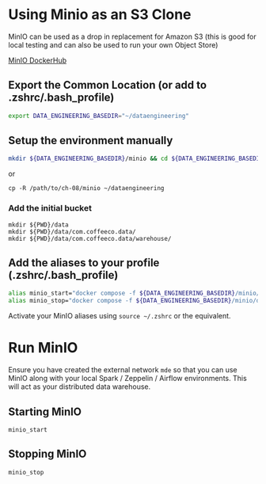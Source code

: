 # Using Minio as an S3 Clone
MinIO can be used as a drop in replacement for Amazon S3 (this is good for local testing and can also be used to run your own Object Store)

[MinIO DockerHub](https://hub.docker.com/r/minio/minio)

## Export the Common Location (or add to .zshrc/.bash_profile)
~~~bash
export DATA_ENGINEERING_BASEDIR="~/dataengineering"
~~~

## Setup the environment manually
~~~bash
mkdir ${DATA_ENGINEERING_BASEDIR}/minio && cd ${DATA_ENGINEERING_BASEDIR}/minio/
~~~

or

~~~
cp -R /path/to/ch-08/minio ~/dataengineering
~~~

### Add the initial bucket
~~~
mkdir ${PWD}/data
mkdir ${PWD}/data/com.coffeeco.data/
mkdir ${PWD}/data/com.coffeeco.data/warehouse/
~~~

## Add the aliases to your profile (.zshrc/.bash_profile)
~~~bash
alias minio_start="docker compose -f ${DATA_ENGINEERING_BASEDIR}/minio/docker-compose.yaml up -d"
alias minio_stop="docker compose -f ${DATA_ENGINEERING_BASEDIR}/minio/docker-compose.yaml down --remove-orphans"
~~~

Activate your MinIO aliases using `source ~/.zshrc` or the equivalent. 

# Run MinIO
Ensure you have created the external network `mde` so that you can use MinIO along with your local Spark / Zeppelin / Airflow environments. This will act as your distributed data warehouse.

## Starting MinIO
~~~
minio_start
~~~

## Stopping MinIO
~~~
minio_stop
~~~